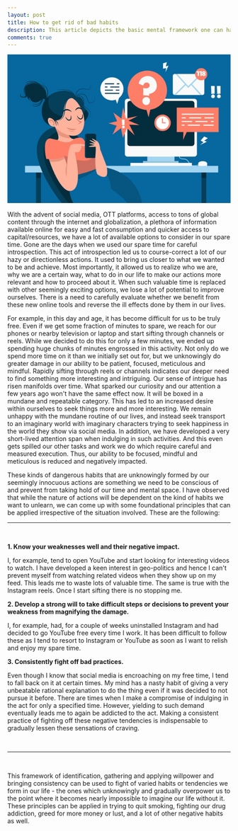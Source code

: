 ```yaml
---
layout: post
title: How to get rid of bad habits
description: This article depicts the basic mental framework one can have while getting rid of bad habits.
comments: true
---
```


![Bad Habits](/images/proc.jpeg)

With the advent of social media, OTT platforms, access to tons of global content through the internet and globalization, a plethora of information available online for easy and fast consumption and quicker access to capital/resources, we have a lot of available options to consider in our spare time. Gone are the days when we used our spare time for careful introspection. This act of introspection led us to course-correct a lot of our hazy or directionless actions. It used to bring us closer to what we wanted to be and achieve. Most importantly, it allowed us to realize who we are, why we are a certain way, what to do in our life to make our actions more relevant and how to proceed about it. When such valuable time is replaced with other seemingly exciting options, we lose a lot of potential to improve ourselves. There is a need to carefully evaluate whether we benefit from these new online tools and reverse the ill effects done by them in our lives.

For example, in this day and age, it has become difficult for us to be truly free. Even if we get some fraction of minutes to spare, we reach for our phones or nearby television or laptop and start sifting through channels or reels. While we decided to do this for only a few minutes, we ended up spending huge chunks of minutes engrossed in this activity. Not only do we spend more time on it than we initially set out for, but we unknowingly do greater damage in our ability to be patient, focused, meticulous and mindful. Rapidly sifting through reels or channels indicates our deeper need to find something more interesting and intriguing. Our sense of intrigue has risen manifolds over time. What sparked our curiosity and our attention a few years ago won't have the same effect now. It will be boxed in a mundane and repeatable category. This has led to an increased desire within ourselves to seek things more and more interesting. We remain unhappy with the mundane routine of our lives, and instead seek transport to an imaginary world with imaginary characters trying to seek happiness in the world they show via social media. In addition, we have developed a very short-lived attention span when indulging in such activities. And this even gets spilled our other tasks and work we do which require careful and measured execution. Thus, our ability to be focused, mindful and meticulous is reduced and negatively impacted.

These kinds of dangerous habits that are unknowingly formed by our seemingly innocuous actions are something we need to be conscious of and prevent from taking hold of our time and mental space. I have observed that while the nature of actions will be dependent on the kind of habits we want to unlearn, we can come up with some foundational principles that can be applied irrespective of the situation involved. These are the following:
<br>
<hr>
<br>

**1. Know your weaknesses well and their negative impact.**

I, for example, tend to open YouTube and start looking for interesting videos to watch. I have developed a keen interest in geo-politics and hence I can't prevent myself from watching related videos when they show up on my feed. This leads me to waste lots of valuable time. The same is true with the Instagram reels. Once I start sifting there is no stopping me.

**2. Develop a strong will to take difficult steps or decisions to prevent your weakness from magnifying the damage.**

I, for example, had, for a couple of weeks uninstalled Instagram and had decided to go YouTube free every time I work. It has been difficult to follow these as I tend to resort to Instagram or YouTube as soon as I want to relish and enjoy my spare time.

**3. Consistently fight off bad practices.**

Even though I know that social media is encroaching on my free time, I tend to fall back on it at certain times. My mind has a nasty habit of giving a very unbeatable rational explanation to do the thing even if it was decided to not pursue it before. There are times when I make a compromise of indulging in the act for only a specified time. However, yielding to such demand eventually leads me to again be addicted to the act. Making a consistent practice of fighting off these negative tendencies is indispensable to gradually lessen these sensations of craving.

<br>
<hr>
<br>

This framework of identification, gathering and applying willpower and bringing consistency can be used to fight of varied habits or tendencies we form in our life - the ones which unknowingly and gradually overpower us to the point where it becomes nearly impossible to imagine our life without it. These principles can be applied in trying to quit smoking, fighting our drug addiction, greed for more money or lust, and a lot of other negative habits as well.
